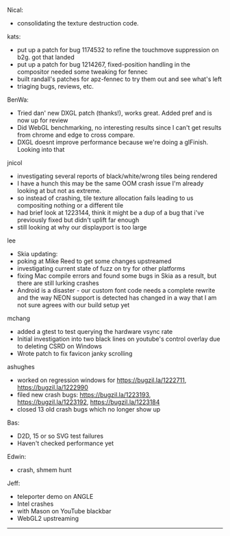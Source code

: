 Nical:
* consolidating the texture destruction code.



kats:
* put up a patch for bug 1174532 to refine the touchmove suppression on b2g. got that landed
* put up a patch for bug 1214267, fixed-position handling in the compositor needed some tweaking for fennec
* built randall's patches for apz-fennec to try them out and see what's left
* triaging bugs, reviews, etc.



BenWa:
* Tried dan' new DXGL patch (thanks!), works great. Added pref and is now up for review
* Did WebGL benchmarking, no interesting results since I can't get results from chrome and edge to cross compare.
* DXGL doesnt improve performance because we're doing a glFinish. Looking into that



jnicol
* investigating several reports of black/white/wrong tiles being rendered
* I have a hunch this may be the same OOM crash issue I'm already looking at but not as extreme.
* so instead of crashing, tile texture allocation fails leading to us compositing nothing or a different tile
* had brief look at 1223144, think it might be a dup of a bug that i've previously fixed but didn't uplift far enough
* still looking at why our displayport is too large



lee
* Skia updating:
* poking at Mike Reed to get some changes upstreamed
* investigating current state of fuzz on try for other platforms
* fixing Mac compile errors and found some bugs in Skia as a result, but there are still lurking crashes
* Android is a disaster - our custom font code needs a complete rewrite and the way NEON support is detected has changed in a way that I am not sure agrees with our build setup yet



mchang
* added a gtest to test querying the hardware vsync rate
* Initial investigation into two black lines on youtube's control overlay due to deleting CSRD on Windows
* Wrote patch to fix favicon janky scrolling



ashughes
* worked on regression windows for https://bugzil.la/1222711, https://bugzil.la/1222990
* filed new crash bugs: https://bugzil.la/1223193, https://bugzil.la/1223192, https://bugzil.la/1223184
* closed 13 old crash bugs which no longer show up



Bas:
* D2D, 15 or so SVG test failures
* Haven't checked performance yet



Edwin:
* crash, shmem hunt



Jeff:
* teleporter demo on ANGLE
* Intel crashes
* with Mason on YouTube blackbar
* WebGL2 upstreaming

________________


